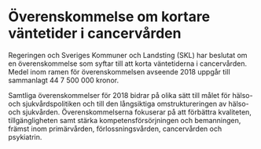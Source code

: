 # Överenskommelse om kortare väntetider i cancervården

Regeringen och Sveriges Kommuner och Landsting (SKL) har beslutat om en överenskommelse som syftar till att korta väntetiderna i cancervården.
Medel inom ramen för överenskommelsen avseende 2018 uppgår till sammanlagt 44 7 500 000 kronor.

Samtliga överenskommelser för 2018 bidrar på olika sätt till målet för hälso- och sjukvårdspolitiken och till den långsiktiga omstruktureringen av hälso- och sjukvården. Överenskommelserna fokuserar på att förbättra kvaliteten, tillgängligheten samt stärka kompetensförsörjningen och bemanningen, främst inom primärvården, förlossningsvården, cancer­vården och psykiatrin.
